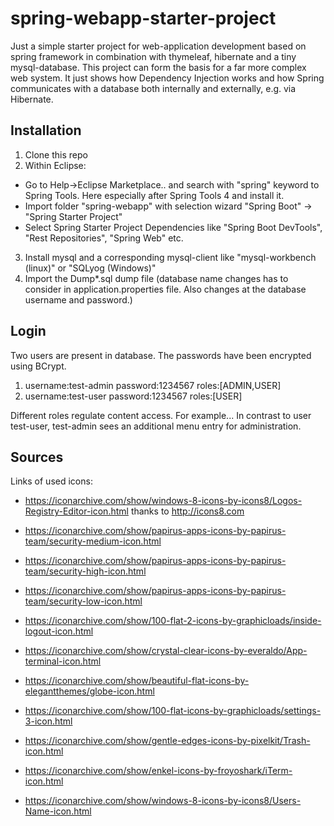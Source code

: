 # spring-webapp-starter-project

Just a simple starter project for web-application development based on spring framework in combination with thymeleaf, hibernate and a tiny mysql-database. This project can form the basis for a far more complex web system. It just shows how Dependency Injection works and how Spring communicates with a database both internally and externally, e.g. via Hibernate. 

## Installation
1. Clone this repo
2. Within Eclipse:
  - Go to Help->Eclipse Marketplace.. and search with "spring" keyword to Spring Tools. Here especially after Spring Tools 4 and install it.
  - Import folder "spring-webapp" with selection wizard "Spring Boot" -> "Spring Starter Project"
  - Select Spring Starter Project Dependencies like "Spring Boot DevTools", "Rest Repositories", "Spring Web" etc.
3. Install mysql and a corresponding mysql-client like "mysql-workbench (linux)" or "SQLyog (Windows)"
4. Import the Dump*.sql dump file (database name changes has to consider in application.properties file. Also changes at the database username and password.)

## Login
Two users are present in database. The passwords have been encrypted using BCrypt.
1. username:test-admin
   password:1234567 
   roles:[ADMIN,USER]
2. username:test-user
   password:1234567 
   roles:[USER]
   
Different roles regulate content access. For example... In contrast to user test-user, test-admin sees an additional menu entry for administration.

## Sources
Links of used icons:
- https://iconarchive.com/show/windows-8-icons-by-icons8/Logos-Registry-Editor-icon.html thanks to http://icons8.com 
- https://iconarchive.com/show/papirus-apps-icons-by-papirus-team/security-medium-icon.html
- https://iconarchive.com/show/papirus-apps-icons-by-papirus-team/security-high-icon.html
- https://iconarchive.com/show/papirus-apps-icons-by-papirus-team/security-low-icon.html
- https://iconarchive.com/show/100-flat-2-icons-by-graphicloads/inside-logout-icon.html
- https://iconarchive.com/show/crystal-clear-icons-by-everaldo/App-terminal-icon.html
- https://iconarchive.com/show/beautiful-flat-icons-by-elegantthemes/globe-icon.html
- https://iconarchive.com/show/100-flat-icons-by-graphicloads/settings-3-icon.html
- https://iconarchive.com/show/gentle-edges-icons-by-pixelkit/Trash-icon.html 
- https://iconarchive.com/show/enkel-icons-by-froyoshark/iTerm-icon.html








- https://iconarchive.com/show/windows-8-icons-by-icons8/Users-Name-icon.html


